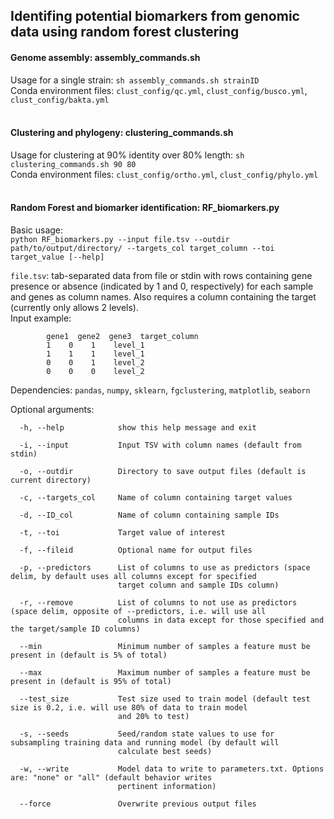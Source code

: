 ## Identifing potential biomarkers from genomic data using random forest clustering
  
#### Genome assembly: assembly_commands.sh  
Usage for a single strain: `sh assembly_commands.sh strainID`  
Conda environment files: `clust_config/qc.yml`, `clust_config/busco.yml`, `clust_config/bakta.yml`  
<br>
  
#### Clustering and phylogeny: clustering_commands.sh  
Usage for clustering at 90% identity over 80% length: `sh clustering_commands.sh 90 80`  
Conda environment files: `clust_config/ortho.yml`, `clust_config/phylo.yml`  
<br>
  
#### Random Forest and biomarker identification: RF_biomarkers.py  
Basic usage:  
`python RF_biomarkers.py --input file.tsv --outdir path/to/output/directory/ --targets_col target_column --toi target_value [--help]`  

`file.tsv`: tab-separated data from file or stdin with rows containing gene presence or absence (indicated by 1 and 0, respectively) for each sample and genes as column names. Also requires a column containing the target (currently only allows 2 levels).  
Input example:
```
        gene1  gene2  gene3  target_column
        1    0    1    level_1
        1    1    1    level_1
        0    0    1    level_2
        0    0    0    level_2
```
Dependencies: `pandas`, `numpy`, `sklearn`, `fgclustering`, `matplotlib`, `seaborn`

Optional arguments:
```
  -h, --help            show this help message and exit

  -i, --input           Input TSV with column names (default from stdin)

  -o, --outdir          Directory to save output files (default is current directory)

  -c, --targets_col     Name of column containing target values

  -d, --ID_col          Name of column containing sample IDs

  -t, --toi             Target value of interest

  -f, --fileid          Optional name for output files

  -p, --predictors      List of columns to use as predictors (space delim, by default uses all columns except for specified
                        target column and sample IDs column)

  -r, --remove          List of columns to not use as predictors (space delim, opposite of --predictors, i.e. will use all
                        columns in data except for those specified and the target/sample ID columns)

  --min                 Minimum number of samples a feature must be present in (default is 5% of total)

  --max                 Maximum number of samples a feature must be present in (default is 95% of total)

  --test_size           Test size used to train model (default test size is 0.2, i.e. will use 80% of data to train model
                        and 20% to test)

  -s, --seeds           Seed/random state values to use for subsampling training data and running model (by default will
                        calculate best seeds)

  -w, --write           Model data to write to parameters.txt. Options are: "none" or "all" (default behavior writes
                        pertinent information)

  --force               Overwrite previous output files
```
